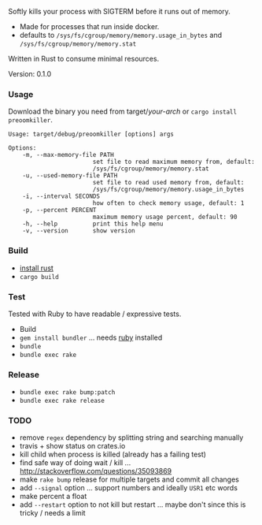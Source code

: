 Softly kills your process with SIGTERM before it runs out of memory.

 - Made for processes that run inside docker.
 - defaults to `/sys/fs/cgroup/memory/memory.usage_in_bytes` and `/sys/fs/cgroup/memory/memory.stat`

Written in Rust to consume minimal resources.

Version: 0.1.0

### Usage

Download the binary you need from target/*your-arch* or `cargo install preoomkiller`.

<!-- Updated by rake bump:patch -->
```
Usage: target/debug/preoomkiller [options] args

Options:
    -m, --max-memory-file PATH
                        set file to read maximum memory from, default:
                        /sys/fs/cgroup/memory/memory.stat
    -u, --used-memory-file PATH
                        set file to read used memory from, default:
                        /sys/fs/cgroup/memory/memory.usage_in_bytes
    -i, --interval SECONDS
                        how often to check memory usage, default: 1
    -p, --percent PERCENT
                        maximum memory usage percent, default: 90
    -h, --help          print this help menu
    -v, --version       show version
```
<!-- Updated by rake bump:patch -->

### Build
 - [install rust](https://www.rust-lang.org/en-US/install.html)
 - `cargo build`

### Test

Tested with Ruby to have readable / expressive tests.

 - Build
 - `gem install bundler` ... needs [ruby](https://www.ruby-lang.org/en/) installed
 - `bundle`
 - `bundle exec rake`

### Release
 - `bundle exec rake bump:patch`
 - `bundle exec rake release`

### TODO
 - remove `regex` dependency by splitting string and searching manually
 - travis + show status on crates.io
 - kill child when process is killed (already has a failing test)
 - find safe way of doing wait / kill ... http://stackoverflow.com/questions/35093869
 - make `rake bump` release for multiple targets and commit all changes
 - add `--signal` option ... support numbers and ideally `USR1` etc words
 - make percent a float
 - add `--restart` option to not kill but restart ... maybe don't since this is tricky / needs a limit
